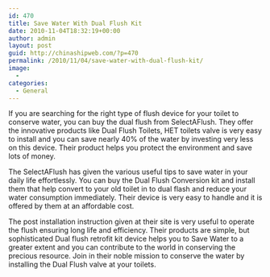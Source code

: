 ```yaml
---
id: 470
title: Save Water With Dual Flush Kit
date: 2010-11-04T18:32:19+00:00
author: admin
layout: post
guid: http://chinashipweb.com/?p=470
permalink: /2010/11/04/save-water-with-dual-flush-kit/
image:
  - 
categories:
  - General
---
```

If you are searching for the right type of flush device for your toilet to conserve water, you can buy the dual flush from SelectAFlush. They offer the innovative products like Dual Flush Toilets, HET toilets valve is very easy to install and you can save nearly 40% of the water by investing very less on this device. Their product helps you protect the environment and save lots of money.

The SelectAFlush has given the various useful tips to save water in your daily life effortlessly. You can buy the Dual Flush Conversion kit and install them that help convert to your old toilet in to dual flash and reduce your water consumption immediately. Their device is very easy to handle and it is offered by them at an affordable cost.

The post installation instruction given at their site is very useful to operate the flush ensuring long life and efficiency. Their products are simple, but sophisticated Dual flush retrofit kit device helps you to Save Water to a greater extent and you can contribute to the world in conserving the precious resource. Join in their noble mission to conserve the water by installing the Dual Flush valve at your toilets.